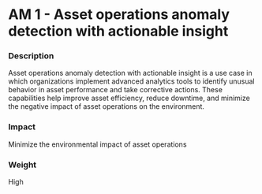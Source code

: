 
#  AM 1 - Asset operations anomaly detection with actionable insight



### Description

Asset operations anomaly detection with actionable insight is a use case in which organizations implement advanced analytics tools to identify unusual behavior in asset performance and take corrective actions. These capabilities help improve asset efficiency, reduce downtime, and minimize the negative impact of asset operations on the environment.




### Impact

 Minimize the environmental impact of asset operations




### Weight

High









